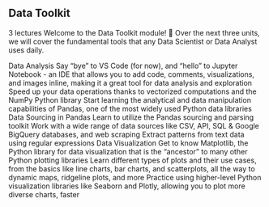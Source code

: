 Data Toolkit
-
3 lectures
Welcome to the Data Toolkit module! 👋
Over the next three units, we will cover the fundamental tools that any Data Scientist or Data Analyst uses daily.

Data Analysis
Say “bye” to VS Code (for now), and “hello” to Jupyter Notebook - an IDE that allows you to add code, comments, visualizations, and images inline, making it a great tool for data analysis and exploration
Speed up your data operations thanks to vectorized computations and the NumPy Python library
Start learning the analytical and data manipulation capabilities of Pandas, one of the most widely used Python data libraries
Data Sourcing in Pandas
Learn to utilize the Pandas sourcing and parsing toolkit
Work with a wide range of data sources like CSV, API, SQL & Google BigQuery databases, and web scraping
Extract patterns from text data using regular expressions
Data Visualization
Get to know Matplotlib, the Python library for data visualization that is the “ancestor” to many other Python plotting libraries
Learn different types of plots and their use cases, from the basics like line charts, bar charts, and scatterplots, all the way to dynamic maps, ridgeline plots, and more
Practice using higher-level Python visualization libraries like Seaborn and Plotly, allowing you to plot more diverse charts, faster
